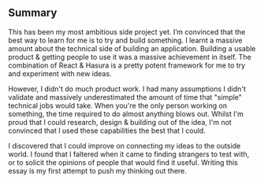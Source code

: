 ## Summary

This has been my most ambitious side project yet. I’m convinced that the best way to learn for me is to try and build something. I learnt a massive amount about the technical side of building an application. Building a usable product & getting people to use it was a massive achievement in itself. The combination of React & Hasura is a pretty potent framework for me to try and experiment with new ideas.

However, I didn't do much product work. I had many assumptions I didn't validate and massively underestimated the amount of time that "simple" technical jobs would take. When you're the only person working on something, the time required to do almost anything blows out. Whilst I'm proud that I could research, design & building out of the idea, I'm not convinced that I used these capabilities the best that I could.

I discovered that I could improve on connecting my ideas to the outside world. I found that I faltered when it came to finding strangers to test with, or to solicit the opinions of people that would find it useful. Writing this essay is my first attempt to push my thinking out there.
